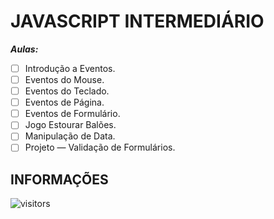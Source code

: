 # JAVASCRIPT INTERMEDIÁRIO

***Aulas:***

- [ ] Introdução a Eventos.
- [ ] Eventos do Mouse.
- [ ] Eventos do Teclado.
- [ ] Eventos de Página.
- [ ] Eventos de Formulário.
- [ ] Jogo Estourar Balões.
- [ ] Manipulação de Data.
- [ ] Projeto — Validação de Formulários.

## INFORMAÇÕES

![visitors](https://visitor-badge.glitch.me/badge?page_id=Devgeeknerd.javascript-intermediario-fron-end-zp "Total de Visitas")
